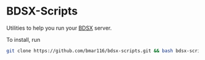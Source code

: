 
# BDSX-Scripts

Utilities to help you run your [BDSX](https://github.com/bdsx/bdsx) server.

To install, run

```bash
git clone https://github.com/bmar116/bdsx-scripts.git && bash bdsx-scripts/setup.sh
```

